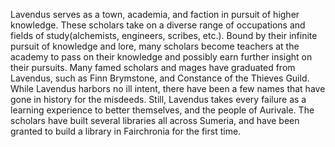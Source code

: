 Lavendus serves as a town, academia, and faction in pursuit of higher knowledge. These scholars take on a diverse range of occupations and fields of study(alchemists, engineers, scribes, etc.). Bound by their infinite pursuit of knowledge and lore, many scholars become teachers at the academy to pass on their knowledge and possibly earn further insight on their pursuits. Many famed scholars and mages have graduated from Lavendus, such as Finn Brymstone, and Constance of the Thieves Guild. While Lavendus harbors no ill intent, there have been a few names that have gone in history for the misdeeds. Still, Lavendus takes every failure as a learning experience to better themselves, and the people of Aurivale. The scholars have built several libraries all across Sumeria, and have been granted to build a library in Fairchronia for the first time.